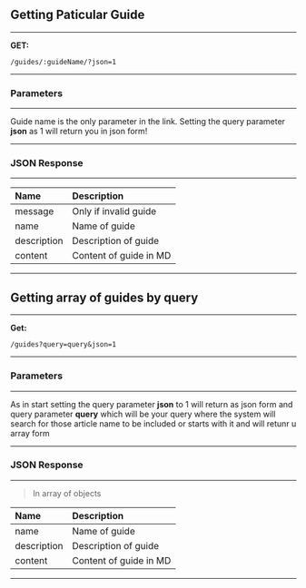 ## Getting Paticular Guide

---
**GET:**
```
/guides/:guideName/?json=1
```

---

### Parameters

---

Guide name is the only parameter in the link. Setting the query parameter **json** as 1 will return you in json form!

---

### JSON Response

---
| Name         | Description               |
|:-------------|:--------------------------|
| message      | Only if invalid guide     |
| name         | Name of guide             |
| description  | Description of guide      |
| content      | Content of guide in MD    |


---

## Getting array of guides by query

---
**Get:**
```
/guides?query=query&json=1
```
---

### Parameters

---
As in start setting the query parameter **json** to 1 will return as json form and query parameter **query** which will be your query where the system will search for those article name to be included or starts with it and will retunr u array form

---

### JSON Response

---
> In array of objects

| Name         | Description               |
|:-------------|:--------------------------|
| name         | Name of guide             |
| description  | Description of guide      |
| content      | Content of guide in MD    |

---
